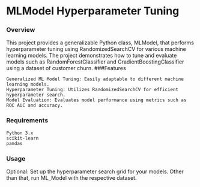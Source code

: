 # MLModel Hyperparameter Tuning
### Overview

This project provides a generalizable Python class, MLModel, that performs hyperparameter tuning using RandomizedSearchCV for various machine learning models. The project demonstrates how to tune and evaluate models such as RandomForestClassifier and GradientBoostingClassifier using a dataset of customer churn.
###Features

    Generalized ML Model Tuning: Easily adaptable to different machine learning models.
    Hyperparameter Tuning: Utilizes RandomizedSearchCV for efficient hyperparameter search.
    Model Evaluation: Evaluates model performance using metrics such as ROC AUC and accuracy.

### Requirements

    Python 3.x
    scikit-learn
    pandas

### Usage

Optional: Set up the hyperparameter search grid for your models.
Other than that, run ML_Model with the respective dataset.
